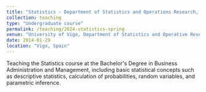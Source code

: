 ```yaml
---
title: "Statistics - Department of Statistics and Operations Research, University of Vigo, Spain. (2024)"
collection: teaching
type: "Undergraduate course"
permalink: /teaching/2024-statistics-spring
venue: "University of Vigo, Department of Statistics and Operative Research"
date: 2014-01-29
location: "Vigo, Spain"
---
```


Teaching the Statistics course at the Bachelor's Degree in Business Administration and Management, including basic statistical concepts such as descriptive statistics, calculation of probabilities, random variables, and parametric inference.